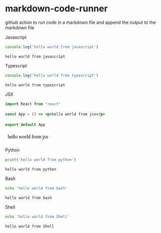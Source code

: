 # markdown-code-runner
github action to run code in a markdown file and append the output to the markdown file

Javascript
``` js
console.log('hello world from javascript')
```




``` markdown-code-runner
hello world from javascript

```

Typescript
``` ts
console.log('hello world from typescript')
```




``` markdown-code-runner
hello world from typescript

```

JSX
``` jsx
import React from "react"

const App = () => <p>hello world from jsx</p>

export default App
```
<!-- markdown-code-runner image-start -->

![rendered jsx](./README.4.png)

<!-- markdown-code-runner image-end -->


Python
``` py
print('hello world from python')
```




``` markdown-code-runner
hello world from python

```

Bash
``` bash
echo 'hello world from bash'
```




``` markdown-code-runner
hello world from bash

```

Shell
``` sh
echo 'hello world from Shell'
```




``` markdown-code-runner
hello world from Shell

```
